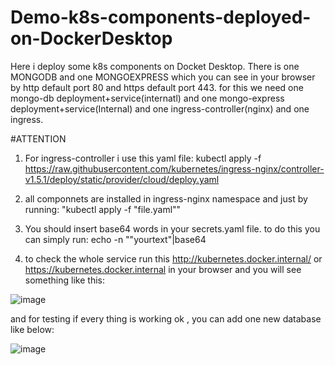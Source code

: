 # Demo-k8s-components-deployed-on-DockerDesktop

Here i deploy some k8s components on Docket Desktop. There is one MONGODB and one MONGOEXPRESS which you can see in your browser by http default port 80 and https default port 443. for this we need one mongo-db deployment+service(internatl) and one mongo-express deployment+service(Internal) and one ingress-controller(nginx) and one ingress.


#ATTENTION
1) For ingress-controller i use this yaml file:
kubectl apply -f https://raw.githubusercontent.com/kubernetes/ingress-nginx/controller-v1.5.1/deploy/static/provider/cloud/deploy.yaml

2) all componnets are installed in ingress-nginx namespace and just by running:  "kubectl apply -f "file.yaml""

3) You should insert base64 words in  your secrets.yaml file. to do this you can simply run:   echo -n ""yourtext"|base64
 
4) to check the whole service run this http://kubernetes.docker.internal/  or https://kubernetes.docker.internal in your browser and you will see something like this:

![image](https://user-images.githubusercontent.com/77623452/208393394-cbe64853-0408-47df-9dbc-5fb10a1130e2.png)

and for testing if every thing is working ok , you can add one new database like below:

![image](https://user-images.githubusercontent.com/77623452/208393787-45e43c0f-d7d0-4869-a15c-d9eb94f23cc2.png)
